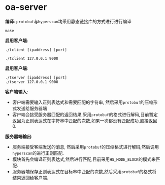 # oa-server
**编译**:
`protobuf`与`hyperscan`均采用静态链接库的方式进行进行编译
```
make
```
**启用客户端**:
```
./tclient [ipaddress] [port]

./tclient 127.0.0.1 9000
```
**启用客户端**:
```
./tserver [ipaddress] [port]
./tserver 127.0.0.1 9000
```
**客户端输入**:
+ 客户端需要输入正则表达式和需要匹配的字符串, 然后采用`protobuf`的压缩形式发送给服务器端
+ 客户端会接受服务器匹配的返回结果,采用`protobuf`的格式进行解码,目前暂定返回为正则表达式在字符串中匹配的次数,如果一次都没有匹配成功,直接返回 $0$.

**服务器端输出**:
+ 服务端接受客端发送的消息, 然后采用`protobuf`的压缩格式进行解码,然后调用`hyperscan`的进行正则匹配.
+ 模块首先会编译正则表达式,然后进行匹配,目前采用`HS_MODE_BLOCK`的模式来匹配.
+ 服务器端保存正则表达式在目标串中匹配的次数,然后采用`protobuf`的格式将结果返回给客户端.

